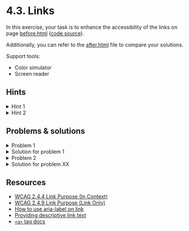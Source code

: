 # 4.3. Links

In this exercise, your task is to enhance the accessibility of the links on page [before.html](https://ubax.github.io/a11y-kata/4-pitfalls/4.03-links/before.html) ([code source](./before.html)).

Additionally, you can refer to the [after.html](after.html) file to compare your solutions.

Support tools: 
- Color simulator
- Screen reader

## Hints

<details>
<summary>Hint 1</summary>

- Try finding the links with colors disabled

</details>

<details>
<summary>Hint 2</summary>

- Using screen reader try to find the purpose of the links

</details>

## Problems & solutions

<details>
<summary>Problem 1</summary>

The first issue is that links are only highlighted by color. This can pose challenges for users with color blindness or low vision, as they may struggle to distinguish the links from the surrounding text.

</details>
<details>
<summary>Solution for problem 1</summary>

Remove `style="text-decoration: none; cursor: default"` from the links. It’s essential to provide a non-color visual indicator for links, such as underlining or changing the text style.

</details>

<details>
<summary>Problem 2</summary>

When users rely on screen readers or speech recognition software, they may not understand the purpose of a link if the link text is not descriptive. This lack of clarity makes it difficult for these users to navigate effectively.

</details>
<details>
<summary>Solution for problem XX</summary>

There are several ways to address this issue:

- Change the link text to be more descriptive, such as using "Read more about the rise of the internet" instead of just "Read more."
- Use the `aria-label` attribute to provide a more descriptive label for the link, for example: `<a href="..." aria-label="Read more about the rise of the internet">Read more</a>`.
- Wrap the post title in a link and add an `aria-hidden="true"` attribute to the "Read more" link, like this: `<a ...><h2 class="post-title">The Evolution of the Keyboard</h2></a>`.

You can see examples of each solution in the [after.html](./after.html) file.

</details>

## Resources

- [WCAG 2.4.4 Link Purpose (In Context)](https://www.w3.org/WAI/WCAG21/Understanding/link-purpose-in-context)
- [WCAG 2.4.9 Link Purpose (Link Only)](https://www.w3.org/WAI/WCAG21/Understanding/link-purpose-link-only)
- [How to use aria-label on link](https://www.w3.org/WAI/WCAG21/Techniques/aria/ARIA8)
- [Providing descriptive link text](https://www.w3.org/WAI/WCAG21/Techniques/general/G91)
- [`<a>` tag docs](https://developer.mozilla.org/en-US/docs/Web/HTML/Element/a)
